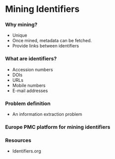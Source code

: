 # Mining Identifiers

### Why mining?

* Unique
* Once mined, metadata can be fetched.
* Provide links between identifiers

### What are identifiers?

* Accession numbers
* DOIs
* URLs
* Mobile numbers
* E-mail addresses

### Problem definition

* An information extraction problem

### Europe PMC platform for mining identifiers

### Resources

* Identifiers.org

